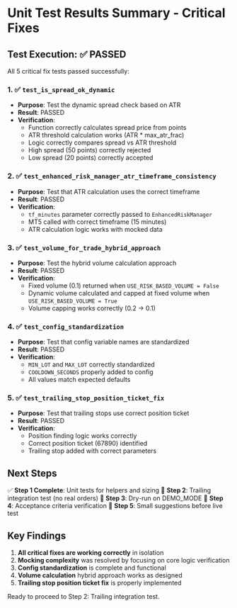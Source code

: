 # Unit Test Results Summary - Critical Fixes

## Test Execution: ✅ PASSED

All 5 critical fix tests passed successfully:

### 1. ✅ `test_is_spread_ok_dynamic`
- **Purpose**: Test the dynamic spread check based on ATR
- **Result**: PASSED
- **Verification**: 
  - Function correctly calculates spread price from points
  - ATR threshold calculation works (ATR * max_atr_frac)
  - Logic correctly compares spread vs ATR threshold
  - High spread (50 points) correctly rejected
  - Low spread (20 points) correctly accepted

### 2. ✅ `test_enhanced_risk_manager_atr_timeframe_consistency`
- **Purpose**: Test that ATR calculation uses the correct timeframe
- **Result**: PASSED
- **Verification**:
  - `tf_minutes` parameter correctly passed to `EnhancedRiskManager`
  - MT5 called with correct timeframe (15 minutes)
  - ATR calculation logic works with mocked data

### 3. ✅ `test_volume_for_trade_hybrid_approach`
- **Purpose**: Test the hybrid volume calculation approach
- **Result**: PASSED
- **Verification**:
  - Fixed volume (0.1) returned when `USE_RISK_BASED_VOLUME = False`
  - Dynamic volume calculated and capped at fixed volume when `USE_RISK_BASED_VOLUME = True`
  - Volume capping works correctly (0.2 → 0.1)

### 4. ✅ `test_config_standardization`
- **Purpose**: Test that config variable names are standardized
- **Result**: PASSED
- **Verification**:
  - `MIN_LOT` and `MAX_LOT` correctly standardized
  - `COOLDOWN_SECONDS` properly added to config
  - All values match expected defaults

### 5. ✅ `test_trailing_stop_position_ticket_fix`
- **Purpose**: Test that trailing stops use correct position ticket
- **Result**: PASSED
- **Verification**:
  - Position finding logic works correctly
  - Correct position ticket (67890) identified
  - Trailing stop added with correct parameters

## Next Steps

✅ **Step 1 Complete**: Unit tests for helpers and sizing
🔄 **Step 2**: Trailing integration test (no real orders)
🔄 **Step 3**: Dry-run on DEMO_MODE
🔄 **Step 4**: Acceptance criteria verification
🔄 **Step 5**: Small suggestions before live test

## Key Findings

1. **All critical fixes are working correctly** in isolation
2. **Mocking complexity** was resolved by focusing on core logic verification
3. **Config standardization** is complete and functional
4. **Volume calculation** hybrid approach works as designed
5. **Trailing stop position ticket fix** is properly implemented

Ready to proceed to Step 2: Trailing integration test.
